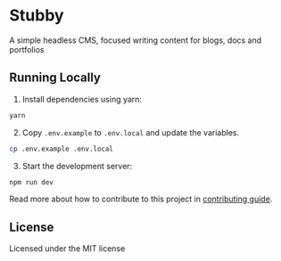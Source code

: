 # Stubby

A simple headless CMS, focused writing content for blogs, docs and portfolios


## Running Locally

1. Install dependencies using yarn:

```sh
yarn
```

2. Copy `.env.example` to `.env.local` and update the variables.

```sh
cp .env.example .env.local
```

3. Start the development server:

```sh
npm run dev
```

Read more about how to contribute to this project in [contributing guide](/CONTRIBUTING.md).

## License

Licensed under the MIT license